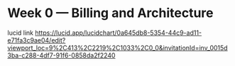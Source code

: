 # Week 0 — Billing and Architecture
lucid link https://lucid.app/lucidchart/0a645db8-5354-44c9-ad11-e71fa3c9ae04/edit?viewport_loc=9%2C413%2C2219%2C1033%2C0_0&invitationId=inv_0015d3ba-c288-4df7-91f6-0858da2f2240
